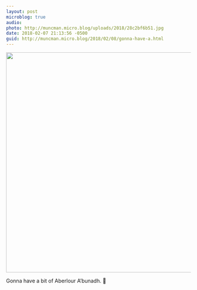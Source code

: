 ```yaml
---
layout: post
microblog: true
audio: 
photo: http://muncman.micro.blog/uploads/2018/28c2bf6b51.jpg
date: 2018-02-07 21:13:56 -0500
guid: http://muncman.micro.blog/2018/02/08/gonna-have-a.html
---
```




<img src="http://muncman.micro.blog/uploads/2018/28c2bf6b51.jpg" width="600" height="600" style="height: auto;" />

Gonna have a bit of Aberlour A’bunadh. 🥃 


